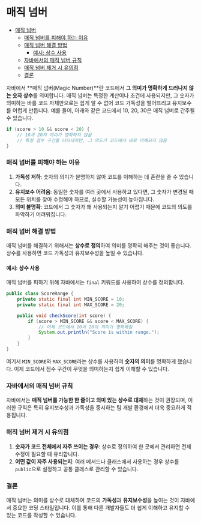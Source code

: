 # 매직 넘버

- [매직 넘버](#매직-넘버)
    - [매직 넘버를 피해야 하는 이유](#매직-넘버를-피해야-하는-이유)
    - [매직 넘버 해결 방법](#매직-넘버-해결-방법)
      - [예시: 상수 사용](#예시-상수-사용)
    - [자바에서의 매직 넘버 규칙](#자바에서의-매직-넘버-규칙)
    - [매직 넘버 제거 시 유의점](#매직-넘버-제거-시-유의점)
    - [결론](#결론)


자바에서 **매직 넘버(Magic Number)**란 코드에서 **그 의미가 명확하게 드러나지 않는 숫자 상수**를 의미합니다. 매직 넘버는 특정한 계산이나 조건에 사용되지만, 그 숫자가 의미하는 바를 코드 자체만으로는 쉽게 알 수 없어 코드 가독성을 떨어뜨리고 유지보수를 어렵게 만듭니다. 예를 들어, 아래와 같은 코드에서 10, 20, 30은 매직 넘버로 간주될 수 있습니다.

```java
if (score > 10 && score < 20) {
    // 10과 20의 의미가 명확하지 않음
    // 특정 점수 구간을 나타내지만, 그 의도가 코드에서 바로 이해되지 않음
}
```

### 매직 넘버를 피해야 하는 이유

1. **가독성 저하**: 숫자의 의미가 분명하지 않아 코드를 이해하는 데 혼란을 줄 수 있습니다.
2. **유지보수 어려움**: 동일한 숫자를 여러 곳에서 사용하고 있다면, 그 숫자가 변경될 때 모든 위치를 찾아 수정해야 하므로, 실수할 가능성이 높아집니다.
3. **의미 불명확**: 코드에서 그 숫자가 왜 사용되는지 알기 어렵기 때문에 코드의 의도를 파악하기 어려워집니다.

### 매직 넘버 해결 방법

매직 넘버를 해결하기 위해서는 **상수로 정의**하여 의미를 명확히 해주는 것이 좋습니다. 상수를 사용하면 코드 가독성과 유지보수성을 높일 수 있습니다.

#### 예시: 상수 사용

매직 넘버를 피하기 위해 자바에서는 `final` 키워드를 사용하여 상수를 정의합니다.

```java
public class ScoreRange {
    private static final int MIN_SCORE = 10;
    private static final int MAX_SCORE = 20;

    public void checkScore(int score) {
        if (score > MIN_SCORE && score < MAX_SCORE) {
            // 이제 코드에서 10과 20의 의미가 명확해짐
            System.out.println("Score is within range.");
        }
    }
}
```

여기서 `MIN_SCORE`와 `MAX_SCORE`라는 상수를 사용하여 **숫자의 의미**를 명확하게 했습니다. 이제 코드에서 점수 구간이 무엇을 의미하는지 쉽게 이해할 수 있습니다.

### 자바에서의 매직 넘버 규칙

자바에서는 **매직 넘버를 가능한 한 줄이고 의미 있는 상수로 대체**하는 것이 권장되며, 이러한 규칙은 특히 유지보수성과 가독성을 중시하는 팀 개발 환경에서 더욱 중요하게 적용됩니다.

### 매직 넘버 제거 시 유의점

1. **숫자가 코드 전체에서 자주 쓰이는 경우**: 상수로 정의하여 한 곳에서 관리하면 전체 수정이 필요할 때 유리합니다.
2. **어떤 값이 자주 사용되는지**: 여러 메서드나 클래스에서 사용하는 경우 상수를 `public`으로 설정하고 공통 클래스로 관리할 수 있습니다.

### 결론

매직 넘버는 의미를 상수로 대체하여 코드의 **가독성**과 **유지보수성**을 높이는 것이 자바에서 중요한 코딩 스타일입니다. 이를 통해 다른 개발자들도 더 쉽게 이해하고 유지할 수 있는 코드를 작성할 수 있습니다.